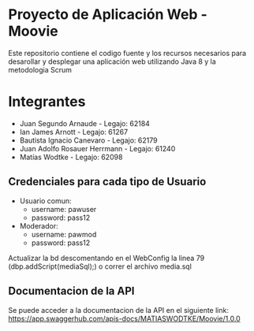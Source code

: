 # Proyecto de Aplicación Web - Moovie
Este repositorio contiene el codigo fuente y los recursos
necesarios para desarollar y desplegar una aplicación web utilizando
Java 8 y la metodologia Scrum

# Integrantes
- Juan Segundo Arnaude - Legajo: 62184
- Ian James Arnott - Legajo: 61267
- Bautista Ignacio Canevaro - Legajo: 62179
- Juan Adolfo Rosauer Herrmann - Legajo: 61240
- Matías Wodtke - Legajo: 62098

## Credenciales para cada tipo de Usuario

- Usuario comun:
  - username: pawuser
  - password: pass12
- Moderador:
  - username: pawmod
  - password: pass12

Actualizar la bd descomentando
en el WebConfig la linea 79 (dbp.addScript(mediaSql);)
o correr el archivo media.sql

## Documentacion de la API
Se puede acceder a la documentacion de la API en el siguiente link:
https://app.swaggerhub.com/apis-docs/MATIASWODTKE/Moovie/1.0.0

